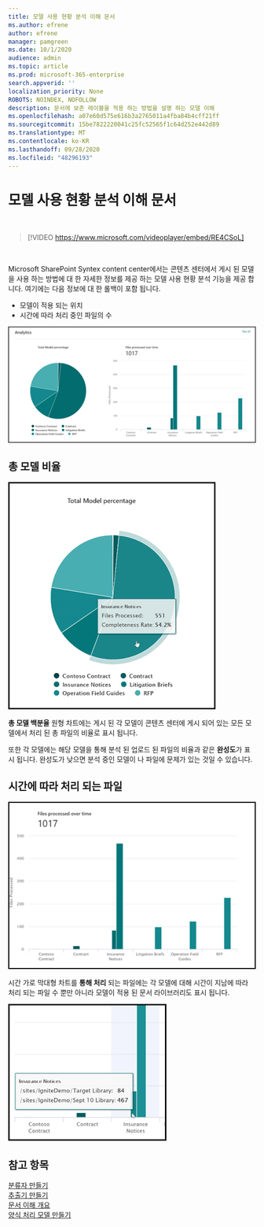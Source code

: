 ```yaml
---
title: 모델 사용 현황 분석 이해 문서
ms.author: efrene
author: efrene
manager: pamgreen
ms.date: 10/1/2020
audience: admin
ms.topic: article
ms.prod: microsoft-365-enterprise
search.appverid: ''
localization_priority: None
ROBOTS: NOINDEX, NOFOLLOW
description: 문서에 보존 레이블을 적용 하는 방법을 설명 하는 모델 이해
ms.openlocfilehash: a07e60d575e616b3a2765011a4fba84b4cff21ff
ms.sourcegitcommit: 15be7822220041c25fc52565f1c64d252e442d89
ms.translationtype: MT
ms.contentlocale: ko-KR
ms.lasthandoff: 09/28/2020
ms.locfileid: "48296193"
---
```

# <a name="document-understanding-model-usage-analytics"></a>모델 사용 현황 분석 이해 문서

</br>

> [!VIDEO https://www.microsoft.com/videoplayer/embed/RE4CSoL]

</br>

Microsoft SharePoint Syntex content center에서는 콘텐츠 센터에서 게시 된 모델을 사용 하는 방법에 대 한 자세한 정보를 제공 하는 모델 사용 현황 분석 기능을 제공 합니다. 여기에는 다음 정보에 대 한 롤백이 포함 됩니다.

- 모델이 적용 되는 위치
- 시간에 따라 처리 중인 파일의 수

 ![모델 분석](../media/content-understanding/model-analytics.png) </br>

## <a name="total-model-percentage"></a>총 모델 비율

   ![총 모델 비율](../media/content-understanding/total-model-percentage.png) </br>

**총 모델 백분율** 원형 차트에는 게시 된 각 모델이 콘텐츠 센터에 게시 되어 있는 모든 모델에서 처리 된 총 파일의 비율로 표시 됩니다.

또한 각 모델에는 해당 모델을 통해 분석 된 업로드 된 파일의 비율과 같은 **완성도**가 표시 됩니다. 완성도가 낮으면 분석 중인 모델이 나 파일에 문제가 있는 것일 수 있습니다.

## <a name="files-processed-over-time"></a>시간에 따라 처리 되는 파일

   ![처리 된 파일](../media/content-understanding/files-processed-over-time.png) </br>

시간 가로 막대형 차트를 **통해 처리** 되는 파일에는 각 모델에 대해 시간이 지남에 따라 처리 되는 파일 수 뿐만 아니라 모델이 적용 된 문서 라이브러리도 표시 됩니다.

   ![가로 막대형 차트](../media/content-understanding/bar-chart-models.png) </br>

## <a name="see-also"></a>참고 항목
[분류자 만들기](create-a-classifier.md)</br>
[추출기 만들기](create-an-extractor.md)</br>
[문서 이해 개요](document-understanding-overview.md)</br>
[양식 처리 모델 만들기](create-a-form-processing-model.md)  
